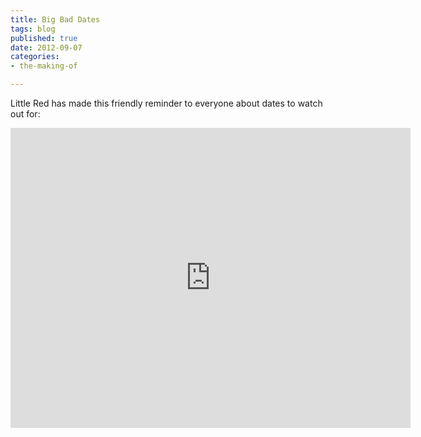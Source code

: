 ```yaml
---
title: Big Bad Dates
tags: blog
published: true
date: 2012-09-07
categories:
- the-making-of

---
```

Little Red has made this friendly reminder to everyone about dates to watch out for:

<iframe width="640" height="480" src="https://www.youtube.com/embed/aERkdF8SrvY" frameborder="0" allowfullscreen></iframe>